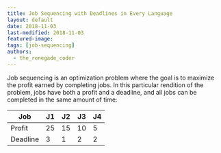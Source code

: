 ```yaml
---
title: Job Sequencing with Deadlines in Every Language
layout: default
date: 2018-11-03
last-modified: 2018-11-03
featured-image:
tags: [job-sequencing]
authors:
  - the_renegade_coder
---
```


Job sequencing is an optimization problem where the goal is to maximize the
profit earned by completing jobs. In this particular rendition of the problem,
jobs have both a profit and a deadline, and all jobs can be completed in the
same amount of time:

| Job      | J1  | J2  | J3  | J4  |
| -------- | --- | --- | --- | --- |
| Profit   | 25  | 15  | 10  | 5   |
| Deadline | 3   | 1   | 2   | 2   |
